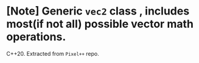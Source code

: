 # [Note] Generic `vec2` class , includes most(if not all) possible vector math operations.
C++20. Extracted from `Pixel++` repo.